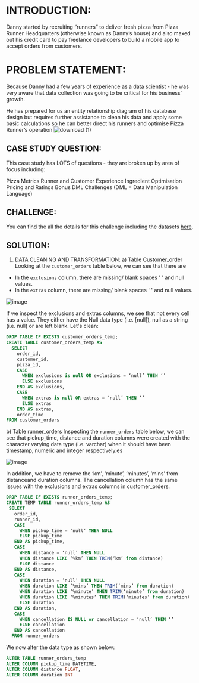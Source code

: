 # INTRODUCTION:
Danny started by recruiting “runners” to deliver fresh pizza from Pizza Runner Headquarters (otherwise known as Danny’s house) and also maxed out his credit card to pay freelance developers to build a mobile app to accept orders from customers.

# PROBLEM STATEMENT:
Because Danny had a few years of experience as a data scientist - he was very aware that data collection was going to be critical for his business’ growth.

He has prepared for us an entity relationship diagram of his database design but requires further assistance to clean his data and apply some basic calculations so he can better direct his runners and optimise Pizza Runner’s operation
![download (1)](https://github.com/lethuyngocan/SQL-challenge/assets/94544459/5e28675f-51cf-49bd-b446-47fee97c9195)

## CASE STUDY QUESTION:
This case study has LOTS of questions - they are broken up by area of focus including:

Pizza Metrics
Runner and Customer Experience
Ingredient Optimisation
Pricing and Ratings
Bonus DML Challenges (DML = Data Manipulation Language)

## CHALLENGE:
You can find the all the details for this challenge including the datasets [here](https://8weeksqlchallenge.com/case-study-2/).

## SOLUTION:
1) DATA CLEANING AND TRANSFORMATION:
a) Table Customer_order
Looking at the `customer_orders` table below, we can see that there are
- In the `exclusions` column, there are missing/ blank spaces ' ' and null values. 
- In the `extras` column, there are missing/ blank spaces ' ' and null values.

![image](https://github.com/yaswanthteja/SQL_Dannys_Pizza_Runner_CaseStudy2-/blob/master/images/Data%20Cleaning%20%26%20Transformation/solution1.png)

If we inspect the exclusions and extras columns, we see that not every cell has a value. They either have the Null data type (i.e. [null]), null as a string (i.e. null) or are left blank. Let's clean:
````sql
DROP TABLE IF EXISTS customer_orders_temp;
CREATE TABLE customer_orders_temp AS
  SELECT 
    order_id, 
    customer_id, 
    pizza_id, 
    CASE
      WHEN exclusions is null OR exclusions = ‘null’ THEN ‘’
      ELSE exclusions
    END AS exclusions,
    CASE
      WHEN extras is null OR extras = ‘null’ THEN ‘’
      ELSE extras
    END AS extras,
    order_time
FROM customer_orders
````

b) Table runner_orders
Inspecting the `runner_orders` table below, we can see that pickup_time, distance and duration columns were created with the character varying data type (i.e. varchar) when it should have been timestamp, numeric and integer respectively.es

![image](https://github.com/yaswanthteja/SQL_Dannys_Pizza_Runner_CaseStudy2-/blob/master/images/Data%20Cleaning%20%26%20Transformation/solution3.png)

In addition, we have to remove the ‘km’, ‘minute’, ‘minutes’, ‘mins’ from distanceand duration columns.
The cancellation column has the same issues with the exclusions and extras columns in customer_orders.

````sql
DROP TABLE IF EXISTS runner_orders_temp;
CREATE TEMP TABLE runner_orders_temp AS
 SELECT 
   order_id, 
   runner_id, 
   CASE
     WHEN pickup_time = ‘null’ THEN NULL
     ELSE pickup_time
   END AS pickup_time,
   CASE
     WHEN distance = ‘null’ THEN NULL
     WHEN distance LIKE ‘%km’ THEN TRIM(‘km’ from distance)
     ELSE distance 
   END AS distance,
   CASE
     WHEN duration = ‘null’ THEN NULL
     WHEN duration LIKE ‘%mins’ THEN TRIM(‘mins’ from duration)
     WHEN duration LIKE ‘%minute’ THEN TRIM(‘minute’ from duration)
     WHEN duration LIKE ‘%minutes’ THEN TRIM(‘minutes’ from duration)
     ELSE duration
   END AS duration,
   CASE
     WHEN cancellation IS NULL or cancellation = ‘null’ THEN ‘’
     ELSE cancellation
   END AS cancellation
  FROM runner_orders
````
We now alter the data type as shown below:
````sql
ALTER TABLE runner_orders_temp
ALTER COLUMN pickup_time DATETIME,
ALTER COLUMN distance FLOAT,
ALTER COLUMN duration INT
````
